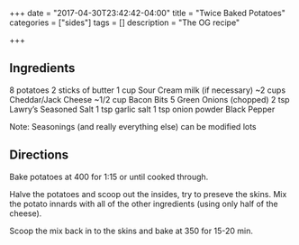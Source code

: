 +++
date = "2017-04-30T23:42:42-04:00"
title = "Twice Baked Potatoes"
categories = ["sides"]
tags = []
description = "The OG recipe"

+++

## Ingredients

8 potatoes 
2 sticks of butter
1 cup Sour Cream
milk (if necessary)
~2 cups Cheddar/Jack Cheese
~1/2 cup Bacon Bits
5 Green Onions (chopped)
2 tsp Lawry’s Seasoned Salt
1 tsp garlic salt
1 tsp onion powder
Black Pepper

Note: Seasonings (and really everything else) can be modified lots

## Directions

Bake potatoes at 400 for 1:15 or until cooked through.

Halve the potatoes and scoop out the insides, try to preseve the skins. Mix the potato innards with all of the other ingredients (using only half of the cheese).

Scoop the mix back in to the skins and bake at 350 for 15-20 min.
